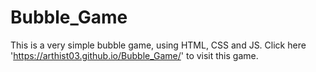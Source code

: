 # Bubble_Game
This is a very simple bubble game, using HTML, CSS and JS.
Click here 'https://arthist03.github.io/Bubble_Game/' to visit this game.
